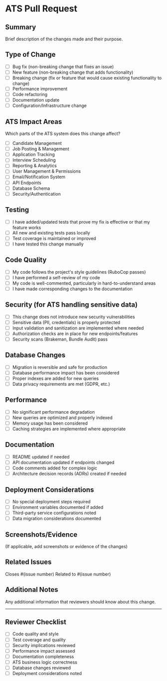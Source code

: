 # ATS Pull Request

## Summary
Brief description of the changes made and their purpose.

## Type of Change
- [ ] Bug fix (non-breaking change that fixes an issue)
- [ ] New feature (non-breaking change that adds functionality)
- [ ] Breaking change (fix or feature that would cause existing functionality to change)
- [ ] Performance improvement
- [ ] Code refactoring
- [ ] Documentation update
- [ ] Configuration/Infrastructure change

## ATS Impact Areas
Which parts of the ATS system does this change affect?
- [ ] Candidate Management
- [ ] Job Posting & Management
- [ ] Application Tracking
- [ ] Interview Scheduling
- [ ] Reporting & Analytics
- [ ] User Management & Permissions
- [ ] Email/Notification System
- [ ] API Endpoints
- [ ] Database Schema
- [ ] Security/Authentication

## Testing
- [ ] I have added/updated tests that prove my fix is effective or that my feature works
- [ ] All new and existing tests pass locally
- [ ] Test coverage is maintained or improved
- [ ] I have tested this change manually

## Code Quality
- [ ] My code follows the project's style guidelines (RuboCop passes)
- [ ] I have performed a self-review of my code
- [ ] My code is well-commented, particularly in hard-to-understand areas
- [ ] I have made corresponding changes to the documentation

## Security (for ATS handling sensitive data)
- [ ] This change does not introduce new security vulnerabilities
- [ ] Sensitive data (PII, credentials) is properly protected
- [ ] Input validation and sanitization are implemented where needed
- [ ] Authorization checks are in place for new endpoints/features
- [ ] Security scans (Brakeman, Bundle Audit) pass

## Database Changes
- [ ] Migration is reversible and safe for production
- [ ] Database performance impact has been considered
- [ ] Proper indexes are added for new queries
- [ ] Data privacy requirements are met (GDPR, etc.)

## Performance
- [ ] No significant performance degradation
- [ ] New queries are optimized and properly indexed
- [ ] Memory usage has been considered
- [ ] Caching strategies are implemented where appropriate

## Documentation
- [ ] README updated if needed
- [ ] API documentation updated if endpoints changed
- [ ] Code comments added for complex logic
- [ ] Architecture decision records (ADRs) created if needed

## Deployment Considerations
- [ ] No special deployment steps required
- [ ] Environment variables documented if added
- [ ] Third-party service configurations noted
- [ ] Data migration considerations documented

## Screenshots/Evidence
(If applicable, add screenshots or evidence of the changes)

## Related Issues
Closes #(issue number)
Related to #(issue number)

## Additional Notes
Any additional information that reviewers should know about this change.

---

## Reviewer Checklist
- [ ] Code quality and style
- [ ] Test coverage and quality
- [ ] Security implications reviewed
- [ ] Performance impact assessed
- [ ] Documentation completeness
- [ ] ATS business logic correctness
- [ ] Database changes reviewed
- [ ] Deployment considerations noted